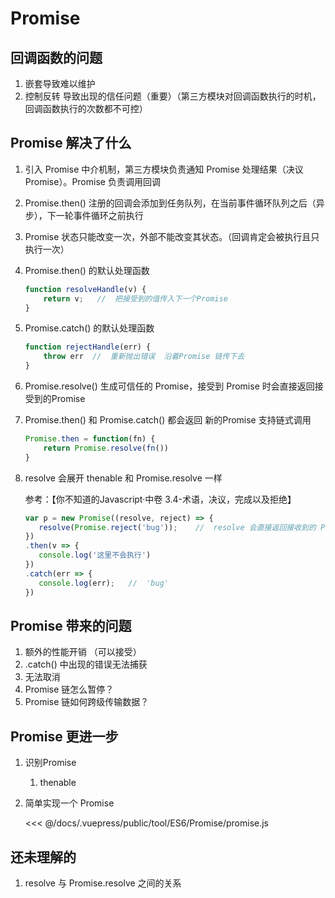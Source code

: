 # Promise

## 回调函数的问题
1. 嵌套导致难以维护
2. 控制反转 导致出现的信任问题（重要）（第三方模块对回调函数执行的时机，回调函数执行的次数都不可控）

## Promise 解决了什么
1. 引入 Promise 中介机制，第三方模块负责通知 Promise 处理结果（决议Promise）。Promise 负责调用回调
2. Promise.then() 注册的回调会添加到任务队列，在当前事件循环队列之后（异步），下一轮事件循环之前执行
3. Promise 状态只能改变一次，外部不能改变其状态。（回调肯定会被执行且只执行一次）
4. Promise.then() 的默认处理函数
    ```js
    function resolveHandle(v) {
        return v;   //  把接受到的值传入下一个Promise
    }
    ```
5. Promise.catch() 的默认处理函数
   ```js
   function rejectHandle(err) {
       throw err  //  重新抛出错误  沿着Promise 链传下去
   }
   ```
6. Promise.resolve()  生成可信任的 Promise，接受到 Promise 时会直接返回接受到的Promise
7. Promise.then() 和 Promise.catch() 都会返回 新的Promise 支持链式调用
    ```js
    Promise.then = function(fn) {
        return Promise.resolve(fn())
    }
    ```
8. resolve 会展开 thenable  和 Promise.resolve 一样 
    
    参考：【你不知道的Javascript·中卷 3.4-术语，决议，完成以及拒绝】
    ```js
    var p = new Promise((resolve, reject) => {
       resolve(Promise.reject('bug'));    //  resolve 会直接返回接收到的 Promise
    })
    .then(v => {
       console.log('这里不会执行')
    })
    .catch(err => {
       console.log(err);   //  'bug'
    })
    ```
## Promise 带来的问题
1. 额外的性能开销  （可以接受）
2. .catch() 中出现的错误无法捕获
3. 无法取消
4. Promise 链怎么暂停？
5. Promise 链如何跨级传输数据？

## Promise 更进一步
1. 识别Promise 
    1. thenable 
2. 简单实现一个 Promise 

    <<< @/docs/.vuepress/public/tool/ES6/Promise/promise.js

## 还未理解的
1. resolve 与 Promise.resolve 之间的关系
